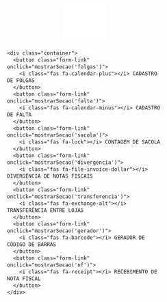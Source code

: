 
<html lang="pt-BR">
<head>
  <meta charset="UTF-8" />
  <meta name="viewport" content="width=device-width, initial-scale=1.0"/>
  <title>GERENCIAL HS - Sistema Unificado</title>
  <link rel="stylesheet" href="https://cdnjs.cloudflare.com/ajax/libs/font-awesome/6.5.0/css/all.min.css" />
  <script src="https://unpkg.com/@ericblade/quagga2@1.2.7/dist/quagga.min.js"></script>
  <script src="https://cdn.jsdelivr.net/npm/dynamsoft-javascript-barcode@9.6.21/dist/dbr.js"></script>
  <style>
    * {
      box-sizing: border-box;
    }

    body {
      font-family: Arial, sans-serif;
      background-color: #000;
      color: #fff;
      margin: 0;
      padding: 0;
      display: flex;
      flex-direction: column;
      align-items: center;
      min-height: 100vh;
    }

    .logo-topo {
      width: 100px;
      height: auto;
      margin: 30px 0 10px;
    }

    .container {
      width: 100%;
      max-width: 900px;
      background-color: #2c2c2c;
      padding: 40px 30px;
      border-radius: 12px;
      box-shadow: 0 0 10px rgba(0,0,0,0.5);
      margin-bottom: 20px;
    }

    .form-link {
      display: flex;
      align-items: center;
      justify-content: center;
      background-color: #4CAF50;
      color: white;
      padding: 15px;
      margin: 10px 0;
      border-radius: 6px;
      font-size: 16px;
      text-decoration: none;
      transition: background-color 0.3s ease;
      cursor: pointer;
      border: none;
      width: 100%;
    }

    .form-link:hover {
      background-color: #45a049;
    }

    .form-link i {
      margin-right: 10px;
    }

    .back-button {
      position: fixed;
      top: 20px;
      left: 20px;
      background-color: #4CAF50;
      color: white;
      border: none;
      padding: 10px 15px;
      border-radius: 6px;
      cursor: pointer;
      font-size: 14px;
      z-index: 1000;
      display: none;
      transition: background-color 0.3s ease;
    }

    .back-button:hover {
      background-color: #45a049;
    }

    .back-button.show {
      display: block;
    }

    .form-container {
      max-width: 600px;
      background: #1e1e1e;
      padding: 30px;
      border-radius: 8px;
      box-shadow: 0 2px 10px rgba(0, 0, 0, 0.3);
      color: white;
      margin: 0 auto;
    }

    .form-container h1, .form-container h2 {
      text-align: center;
      color: white;
      margin-bottom: 30px;
    }

    .form-group {
      margin-bottom: 20px;
    }

    label {
      font-size: 14px;
      font-weight: 600;
      display: block;
      margin-bottom: 5px;
      color: #ccc;
    }

    .question-title {
      font-size: 16px;
      font-weight: bold;
      color: white;
      margin-bottom: 5px;
      display: block;
    }

    input, select, textarea {
      width: 100%;
      padding: 12px;
      font-size: 14px;
      border: 1px solid #444;
      border-radius: 4px;
      background-color: #2a2a2a;
      color: white;
      box-sizing: border-box;
    }

    input:focus, select:focus, textarea:focus {
      outline: none;
      border-color: #673ab7;
      box-shadow: 0 0 0 2px rgba(103, 58, 183, 0.2);
    }

    button {
      background-color: #673ab7;
      color: white;
      border: none;
      padding: 12px 20px;
      border-radius: 4px;
      font-size: 16px;
      cursor: pointer;
      font-weight: 600;
      transition: background-color 0.3s;
    }

    button:hover {
      background-color: #5e35b1;
    }

    .submit-buttons {
      display: flex;
      justify-content: space-between;
      margin-top: 20px;
      gap: 10px;
    }

    .submit-button,
    .clear-button {
      padding: 12px 20px;
      font-size: 14px;
      font-weight: 600;
      border: none;
      border-radius: 4px;
      cursor: pointer;
      flex: 1;
    }

    .submit-button {
      background-color: #673ab7;
      color: white;
    }

    .clear-button {
      background-color: #5f6368;
      color: white;
    }

    .submit-button:hover {
      background-color: #5e35b1;
    }

    .clear-button:hover {
      background-color: #3c4043;
    }

    .gerador-section .form-container {
      background-color: #1e1e1e;
      color: white;
      max-width: 800px;
    }

    .gerador-section .input-area, .gerador-section .output-area {
      background: #1e1e1e;
      color: white;
    }

    .gerador-section .input-area textarea {
      background-color: #2a2a2a;
      color: white;
      border-color: #444;
    }

    .controls {
      display: flex;
      gap: 10px;
      margin: 20px 0;
      flex-wrap: wrap;
    }

    .controls button {
      flex: 1;
      min-width: 120px;
    }

    .gerador-section .controls button:nth-child(1) { background-color: #4CAF50; }
    .gerador-section .controls button:nth-child(1):hover { background-color: #45a049; }
    .gerador-section .controls button:nth-child(2) { background-color: #f44336; }
    .gerador-section .controls button:nth-child(2):hover { background-color: #d32f2f; }
    .gerador-section .controls button:nth-child(3) { background-color: #ff9800; }
    .gerador-section .controls button:nth-child(3):hover { background-color: #e68a00; }
    .gerador-section .controls button:nth-child(4) { background-color: #2196F3; }
    .gerador-section .controls button:nth-child(4):hover { background-color: #0b7dda; }

    .gerador-section h1, .gerador-section h2 {
      color: white;
    }

    .gerador-section .example-title {
      color: #ccc;
    }

    .gerador-section .barcode-count {
      color: white;
    }

    .barcode-container {
      display: grid;
      grid-template-columns: repeat(auto-fit, minmax(200px, 1fr));
      gap: 15px;
      margin-top: 20px;
    }

    .barcode-item {
      background: #2a2a2a;
      border: 1px solid #444;
      padding: 10px;
      border-radius: 4px;
      text-align: center;
    }

    svg text {
      fill: white !important;
    }

    #success-message, #error-message {
      display: none;
      padding: 12px;
      margin-top: 20px;
      border-radius: 4px;
      text-align: center;
      font-weight: 500;
    }

    #success-message {
      background-color: #e8f5e8;
      color: #137333;
      border: 1px solid #ceead6;
    }

    #error-message {
      background-color: #fce8e6;
      color: #d93025;
      border: 1px solid #f9dedc;
    }

    .loading {
      text-align: center;
      font-style: italic;
      margin-top: 10px;
      color: #1a73e8;
    }

    .loading-overlay {
      display: none;
      position: fixed;
      top: 0;
      left: 0;
      right: 0;
      bottom: 0;
      background-color: rgba(0, 0, 0, 0.5);
      color: white;
      justify-content: center;
      align-items: center;
      flex-direction: column;
      z-index: 1000;
    }

    .spinner {
      border: 4px solid transparent;
      border-top: 4px solid #fff;
      border-radius: 50%;
      width: 40px;
      height: 40px;
      animation: spin 2s linear infinite;
    }

    @keyframes spin {
      0% { transform: rotate(0deg); }
      100% { transform: rotate(360deg); }
    }

    .barcode-count {
      font-size: 16px;
      margin-top: 10px;
      font-weight: bold;
      color: white;
    }

    .count-number {
      color: #ea4335;
      font-weight: bold;
    }

    .required-star {
      color: #ea4335;
    }

    .hidden {
      display: none;
    }

    .logout {
      text-align: right;
      margin-bottom: 10px;
    }

    .logout button {
      padding: 8px 16px;
      background-color: #5f6368;
      font-size: 14px;
    }

    .history button {
      background-color: #ea4335;
      margin-top: 15px;
    }

    .logo {
      display: block;
      margin: 20px auto 10px;
      max-width: 80px;
    }

    #reader {
      width: 100%;
      max-width: 350px;
      height: 240px;
      margin: 10px auto;
      position: relative;
    }

    #interactive.viewport {
      position: relative;
      width: 100%;
      height: 100%;
    }

    canvas, video {
      max-width: 100%;
      width: 100% !important;
      height: auto !important;
    }

    footer {
      text-align: center;
      font-size: 14px;
      color: #ccc;
      background-color: #2c2c2c;
      padding: 15px;
      border-radius: 6px;
      margin: 20px auto;
      max-width: 900px;
      width: 100%;
    }

    .section {
      display: none;
      width: 100%;
      padding: 20px;
      justify-content: center;
      align-items: center;
      flex-direction: column;
    }

    .section.active {
      display: flex;
    }

    .checkbox-label {
      font-size: 14px;
      display: flex;
      align-items: center;
      gap: 8px;
      margin-bottom: 20px;
    }

    input[readonly] {
      background-color: #2a2a2a;
      color: #bbb;
    }

    #grupo-tamanho-g {
      display: none;
    }

    #scanner {
      width: 100%;
      height: 100vh;
      position: fixed;
      top: 0;
      left: 0;
      z-index: 1000;
      display: none;
      justify-content: center;
      align-items: center;
      flex-direction: column;
      background-color: transparent;
    }

    @media print {
      .back-button,
      .input-area,
      .no-print,
      button,
      .controls,
      .example-title {
        display: none !important;
      }

      .output-area {
        width: 100%;
        background: none;
        box-shadow: none;
        padding: 0;
        margin: 0;
      }

      .barcode-container {
        display: grid;
        grid-template-columns: repeat(3, 1fr);
        gap: 10px;
        margin: 0;
      }

      .barcode-item {
        margin: 0;
        padding: 5px;
        box-shadow: none;
        background: none;
        break-inside: avoid;
        page-break-inside: avoid;
      }

      svg {
        background: none;
      }

      svg text {
        fill: black !important;
        font-size: 14px !important;
      }
    }

    @media (max-width: 768px) {
      .form-container {
        margin: 20px 10px;
        padding: 20px;
      }
      
      .submit-buttons {
        flex-direction: column;
        gap: 10px;
      }
      
      .controls {
        flex-direction: column;
      }
      
      .controls button {
        margin: 5px 0;
      }
      
      .container {
        padding: 20px 15px;
      }
    }
  </style>
</head>
<body>
  <button class="back-button" id="backButton" onclick="voltarHome()">
    <i class="fas fa-arrow-left"></i> Voltar à Home
  </button>

  <div id="home" class="section active">
    <img src="logo.png" alt="Logo HS" class="logo-topo" />
    
    <div class="container">
      <button class="form-link" onclick="mostrarSecao('folgas')">
        <i class="fas fa-calendar-plus"></i> CADASTRO DE FOLGAS
      </button>
      <button class="form-link" onclick="mostrarSecao('falta')">
        <i class="fas fa-calendar-minus"></i> CADASTRO DE FALTA
      </button>
      <button class="form-link" onclick="mostrarSecao('sacola')">
        <i class="fas fa-lock"></i> CONTAGEM DE SACOLA
      </button>
      <button class="form-link" onclick="mostrarSecao('divergencia')">
        <i class="fas fa-file-invoice-dollar"></i> DIVERGÊNCIA DE NOTAS FISCAIS
      </button>
      <button class="form-link" onclick="mostrarSecao('transferencia')">
        <i class="fas fa-exchange-alt"></i> TRANSFERÊNCIA ENTRE LOJAS
      </button>
      <button class="form-link" onclick="mostrarSecao('gerador')">
        <i class="fas fa-barcode"></i> GERADOR DE CÓDIGO DE BARRAS
      </button>
      <button class="form-link" onclick="mostrarSecao('nf')">
        <i class="fas fa-receipt"></i> RECEBIMENTO DE NOTA FISCAL
      </button>
    </div>
  </div>

  <div id="folgas" class="section">
    <div class="form-container">
      <img src="logo.png" alt="Logo" class="logo">
      <h2>Cadastro de Folga Funcionários</h2>
      <form id="form-folgas" method="POST" action="https://script.google.com/macros/s/AKfycbwh-YUwL2o3_i-bfcV9RMzLcoI98vyyGwEXf4LHlG5KJ59gIAlUe1_VVlFQMBqU6PwR/exec">
        <div class="form-group">
          <label for="filial-folgas">Filial</label>
          <select id="filial-folgas" name="filial" required onchange="atualizarFuncionarios()">
            <option value="">Selecione uma filial</option>
            <option value="ARTUR">ARTUR</option>
            <option value="FLORIANO">FLORIANO</option>
            <option value="JOTA">JOTA</option>
            <option value="MODA">MODA</option>
            <option value="PONTO">PONTO</option>
          </select>
        </div>

        <div class="form-group">
          <label for="funcionario-folgas">Funcionário</label>
          <select id="funcionario-folgas" name="funcionario" required>
            <option value="">Selecione a filial primeiro</option>
          </select>
        </div>

        <div class="form-group">
          <label for="dataTrabalho-folgas">Dia Trabalhado</label>
          <input type="date" id="dataTrabalho-folgas" name="dataTrabalho" required>
        </div>

        <div class="form-group">
          <label for="motivo-folgas">Motivo da Folga</label>
          <select id="motivo-folgas" name="motivo" required>
            <option value="">Selecione um motivo</option>
            <option value="DOMINGO">DOMINGO</option>
            <option value="FERIADO">FERIADO</option>
            <option value="OUTROS">OUTROS</option>
          </select>
        </div>

        <div class="form-group" id="motivoOutros-folgas" style="display: none;">
          <label for="outrosMotivo-folgas">Especificar o Motivo</label>
          <input type="text" id="outrosMotivo-folgas" name="outrosMotivo" placeholder="Escreva o motivo">
        </div>

        <div class="form-group">
          <label for="dataFolga-folgas">Data da Folga</label>
          <input type="date" id="dataFolga-folgas" name="dataFolga" required>
        </div>

        <button type="submit">Enviar</button>
      </form>
    </div>
  </div>

  <div id="falta" class="section">
    <div class="form-container">
      <img src="logo.png" alt="Logo" class="logo">
      <h2>Cadastro de Falta</h2>
      <form id="form-falta">
        <div class="form-group">
          <label for="filial-falta">Filial <span class="required-star">*</span></label>
          <select id="filial-falta" name="filial" required>
            <option value="">Selecione uma filial</option>
            <option value="ARTUR">ARTUR</option>
            <option value="FLORIANO">FLORIANO</option>
            <option value="JOTA">JOTA</option>
            <option value="MODA">MODA</option>
            <option value="PONTO">PONTO</option>
          </select>
        </div>

        <div class="form-group">
          <label for="funcionario-falta">Funcionário <span class="required-star">*</span></label>
          <select id="funcionario-falta" name="funcionario" required>
            <option value="">Selecione um funcionário</option>
          </select>
        </div>

        <div class="form-group">
          <label for="data-falta">Data da Falta <span class="required-star">*</span></label>
          <input type="date" id="data-falta" name="data_falta" required>
        </div>

        <div class="form-group">
          <label for="motivo-falta">Motivo <span class="required-star">*</span></label>
          <select id="motivo-falta" name="motivo" required>
            <option value="">Selecione um motivo</option>
            <option value="ATESTADO MÉDICO">ATESTADO MÉDICO</option>
            <option value="FALTA INJUSTIFICADA">FALTA INJUSTIFICADA</option>
          </select>
        </div>

        <div class="form-group" id="dias-afastamento-container" style="display: none;">
          <label for="observacao-falta">Dias de afastamento (caso atestado)</label>
          <textarea id="observacao-falta" name="observacao" rows="4" placeholder="Ex: 3 DIAS 12/04 A 14/04"></textarea>
        </div>

        <button type="submit">Enviar</button>
      </form>
    </div>
  </div>

  <div id="sacola" class="section">
    <div class="form-container">
      <img src="logo.png" alt="Logo" class="logo">
      <h2>Contagem de Sacola</h2>
      <form id="form-sacola">
        <div class="form-group">
          <label for="filial">Filial <span class="required-star">*</span></label>
          <select id="filial" name="filial" required>
            <option value="">Selecione uma filial</option>
            <option value="ARTUR">ARTUR</option>
            <option value="FLORIANO">FLORIANO</option>
            <option value="JOTA">JOTA</option>
            <option value="MODA">MODA</option>
            <option value="PONTO">PONTO</option>
          </select>
        </div>

        <div class="form-group">
          <label for="data-contagem">Data da Contagem <span class="required-star">*</span></label>
          <input type="text" id="data-contagem" name="data_contagem" readonly required>
        </div>

        <div class="form-group">
          <label for="sacola-p">Sacola P <span class="required-star">*</span></label>
          <input type="number" id="sacola-p" name="sacola_p" placeholder="Quantidade" min="0" required>
        </div>

        <div class="form-group">
          <label for="envelope-p">Envelope P <span class="required-star">*</span></label>
          <input type="number" id="envelope-p" name="envelope_p" placeholder="Quantidade" min="0" required>
        </div>

        <div class="form-group">
          <label for="sacola-m">Sacola M <span class="required-star">*</span></label>
          <input type="number" id="sacola-m" name="sacola_m" placeholder="Quantidade" min="0" required>
        </div>

        <div class="form-group">
          <label for="envelope-m">Envelope M <span class="required-star">*</span></label>
          <input type="number" id="envelope-m" name="envelope_m" placeholder="Quantidade" min="0" required>
        </div>

        <div class="form-group checkbox-label">
          <input type="checkbox" id="mostrar-g" onclick="toggleCamposG()">
          <label for="mostrar-g">Possui Sacola e Envelope G</label>
        </div>

        <div id="grupo-tamanho-g">
          <div class="form-group">
            <label for="sacola-g">Sacola G <span class="required-star">*</span></label>
            <input type="number" id="sacola-g" name="sacola_g" placeholder="Quantidade" min="0">
          </div>
          <div class="form-group">
            <label for="envelope-g">Envelope G <span class="required-star">*</span></label>
            <input type="number" id="envelope-g" name="envelope_g" placeholder="Quantidade" min="0">
          </div>
        </div>

        <button type="submit" id="btn-enviar">Enviar</button>
      </form>
    </div>
  </div>

  <div id="divergencia" class="section">
    <div class="form-container">
      <img src="logo.png" alt="Logo" class="logo">
      <h2>Divergências em Notas Fiscais</h2>
      <form id="formulario-divergencia" onsubmit="enviarFormularioDivergencia(event)">
        <div class="form-group">
          <label>Filial</label>
          <select name="filial" required>
            <option value="">Selecione uma filial</option>
            <option value="ARTUR">ARTUR</option>
            <option value="FLORIANO">FLORIANO</option>
            <option value="JOTA">JOTA</option>
            <option value="MODA">MODA</option>
            <option value="PONTO">PONTO</option>
          </select>
        </div>

        <div class="form-group">
          <label>Transportadora</label>
          <select name="transportadora" id="transportadora-div" required>
            <option value="BRASPRESS">BRASPRESS</option>
            <option value="OUTROS">OUTROS</option>
          </select>
        </div>

        <div class="form-group" id="outrosTransportadoraDiv" style="display: none;">
          <label for="outraTransportadoraDiv">Qual é a Transportadora?</label>
          <input type="text" id="outraTransportadoraDiv" name="outraTransportadora">
        </div>

        <div class="form-group">
          <label for="dataRecebimentoDiv">Data de Recebimento</label>
          <input type="date" id="dataRecebimentoDiv" name="dataRecebimento" required>
        </div>

        <div class="form-group">
          <label for="notaFiscalDiv">Número da Nota Fiscal</label>
          <input type="text" id="notaFiscalDiv" name="notaFiscal" required>
        </div>

        <div class="form-group">
          <label for="serieNotaDiv">Série da Nota Fiscal</label>
          <input type="text" id="serieNotaDiv" name="serieNota" required>
        </div>

        <div class="form-group">
          <label for="referenciaDiv">Referência</label>
          <input type="text" id="referenciaDiv" name="referencia" maxlength="4" required>
        </div>

        <div class="form-group">
          <label for="corDiv">Cor</label>
          <input type="text" id="corDiv" name="cor" maxlength="6" required>
        </div>

        <div class="form-group">
          <label for="tamanhoDiv">Tamanho</label>
          <input type="text" id="tamanhoDiv" name="tamanho" maxlength="3" required>
        </div>

        <div class="form-group">
          <label for="quantidadeDiv">Quantidade</label>
          <input type="number" id="quantidadeDiv" name="quantidade" required>
        </div>

        <div class="form-group">
          <label>Divergência</label>
          <select name="divergencia" required>
            <option value="">Selecione uma opção</option>
            <option value="MERCADORIA PASSANDO">MERCADORIA PASSANDO</option>
            <option value="MERCADORIA FALTANDO">MERCADORIA FALTANDO</option>
          </select>
        </div>

        <div class="form-group">
          <button type="submit">Enviar</button>
        </div>
      </form>

      <div id="loadingMessageDiv" class="loading" style="display: none;">
        Enviando... Por favor, aguarde.
      </div>
    </div>
  </div>

  <div id="transferencia" class="section">
    <div class="form-container">
      <img src="logo.png" alt="Logo" class="logo">
      <h1>TRANSFERÊNCIA ENTRE LOJAS</h1>

      <form id="transfer-form">
        <div class="form-group">
          <div class="question-title">Email da filial de origem:(Preenchimento automatico) <span class="required-star">*</span></div>
          <input type="email" name="email" id="email-trans" required readonly>
        </div>

        <div class="form-group">
          <div class="question-title">FILIAL ORIGEM <span class="required-star">*</span></div>
          <select name="filialOrigem" id="filial-origem" required onchange="atualizarEmailTrans()">
            <option value="" disabled selected>Selecione</option>
            <option value="ARTUR">ARTUR</option>
            <option value="FLORIANO">FLORIANO</option>
            <option value="JOTA">JOTA</option>
            <option value="MODA">MODA</option>
            <option value="PONTO">PONTO</option>
            <option value="JA">JA</option>
            <option value="JE">JE</option>
          </select>
        </div>

        <div class="form-group">
          <div class="question-title">FILIAL DESTINO <span class="required-star">*</span></div>
          <select name="filialDestino" id="filial-destino" required>
            <option value="" disabled selected>Selecione</option>
            <option value="ARTUR">ARTUR</option>
            <option value="FLORIANO">FLORIANO</option>
            <option value="JOTA">JOTA</option>
            <option value="MODA">MODA</option>
            <option value="PONTO">PONTO</option>
            <option value="JA">JA</option>
            <option value="JE">JE</option>
          </select>
        </div>

        <div class="form-group">
          <div class="question-title">MERCADORIAS QUE ESTÃO SAINDO <span class="required-star">*</span></div>
          <textarea name="mercadorias" id="mercadorias-trans" required placeholder="Inclua aqui os códigos de barras." oninput="contarLinhasTrans()"></textarea>
        </div>

        <div id="barcode-count-trans" class="barcode-count">Total de itens: <span id="total-itens-trans" class="count-number">0</span></div>

        <div id="success-message-trans" style="display: none; background-color: #e8f5e8; color: #137333; padding: 12px; margin-top: 20px; border-radius: 4px; text-align: center; border: 1px solid #ceead6;">Transferência enviada com sucesso!</div>
        <div id="error-message-trans" style="display: none; background-color: #fce8e6; color: #d93025; padding: 12px; margin-top: 20px; border-radius: 4px; text-align: center; border: 1px solid #f9dedc;"></div>

        <div class="submit-buttons">
          <button type="reset" class="clear-button">Limpar formulário</button>
          <button type="submit" class="submit-button" id="submit-button-trans">Enviar</button>
        </div>
      </form>

      <div id="numero-transferencia" style="display: none; margin-top: 20px; font-size: 18px; text-align: center;">
        Número da transferência: <strong id="transfer-id"></strong>
      </div>
    </div>

    <div class="loading-overlay" id="loading-overlay-trans">
      <div class="loading-content">
        <div class="spinner"></div>
        <h3>Processando sua transferência...</h3>
        <p>Aguarde enquanto enviamos os dados.</p>
      </div>
    </div>
  </div>

  <div id="gerador" class="section gerador-section">
    <div class="form-container">
      <img src="logo.png" alt="Logo" class="logo">
      <h1>Gerador de Códigos de Barras em Lote - EAN13</h1>

      <div class="input-area">
        <h2>Cole seus códigos (um por linha):</h2>
        <textarea id="codigos-barras" placeholder="Cole aqui vários códigos EAN13, um por linha&#10;Exemplo:&#10;7891000315507&#10;7891910000197&#10;7891234567890"></textarea>

        <div class="controls">
          <button onclick="gerarTodosBarras()">Gerar Códigos</button>
          <button onclick="limparTudoBarras()">Limpar Tudo</button>
          <button onclick="copiarCodigosBarras()">Copiar Códigos</button>
          <button onclick="window.print()">Imprimir Códigos</button>
        </div>

        <div class="example-title">Exemplos (não são apagados ao limpar):</div>
      </div>

      <div class="output-area">
        <h2>Códigos Gerados:</h2>
        <div id="barcodes" class="barcode-container"></div>
      </div>
    </div>
  </div>

  <div id="nf" class="section">
    <div class="form-container">
      <img src="logo.png" alt="Logo" class="logo">
      
      <div id="login-nf">
        <h2>Login da Filial</h2>
        <label for="codigo-nf">Código da Filial</label>
        <input type="text" id="codigo-nf" placeholder="Digite sua senha" />
        <button onclick="entrarNF()">Entrar</button>
      </div>

      <div id="principal-nf" class="hidden">
        <div class="logout">
          <button onclick="sairNF()">Sair</button>
        </div>
        <h2>Consulta de Nota Fiscal</h2>
        <label for="chave-nf">Chave de Acesso (44 dígitos)</label>
        <input type="text" id="chave-nf" placeholder="Digite a chave completa" maxlength="44" />
        <button onclick="abrirLeitorNF()">📷 Ler Código de Barras</button>

        <div id="scanner"></div>

        <button onclick="consultarNotaNF()">Consultar</button>
        <div id="loading-nf" class="loading hidden">⏳ Consultando nota fiscal...</div>
        <div id="resultado-nf" class="result hidden"></div>
        <div id="erro-nf" style="color: #d93025; margin-top: 10px; font-size: 14px;"></div>

        <div class="history">
          <h3>Histórico da Filial</h3>
          <ul id="historicoLista-nf"></ul>
          <button onclick="limparHistoricoLocalNF()">🗑 Limpar Histórico Local</button>
        </div>
      </div>
    </div>
  </div>

  <footer>HS Operações © 2025 - Todos os direitos reservados</footer>

  <script>
    Dynamsoft.DBR.BarcodeScanner.license = "DLS2eyJoYW5kc2hha2VDb2RlIjoiMTA0NDIzNjk5LU1UQTBOREl6TmprNUxYZGxZaTFVY21saGJGQnliMm8iLCJtYWluU2VydmVyVVJMIjoiaHR0cHM6Ly9tZGxzLmR5bmFtc29mdG9ubGluZS5jb20iLCJvcmdhbml6YXRpb25JRCI6IjEwNDQyMzY5OSIsInN0YW5kYnlTZXJ2ZXJVUkwiOiJodHRwczovL3NkbHMuZHluYW1zb2Z0b25saW5lLmNvbSIsImNoZWNrQ29kZSI6MTEzNzY0MDQxN30=";

    function mostrarSecao(secaoId) {
      const secoes = document.querySelectorAll(".section");
      secoes.forEach(secao => secao.classList.remove('active'));
      
      document.getElementById(secaoId).classList.add('active');
      document.getElementById('backButton').classList.add('show');
      window.scrollTo({ top: 0, behavior: 'smooth' });
    }

    function voltarHome() {
      const secoes = document.querySelectorAll(".section");
      secoes.forEach(secao => secao.classList.remove('active'));
      
      document.getElementById('home').classList.add('active');
      document.getElementById('backButton').classList.remove('show');
      window.scrollTo({ top: 0, behavior: 'smooth' });
    }

    const funcionariosPorFilial = {
      "ARTUR": ["FERNANDA", "LUCILENE"],
      "FLORIANO": ["CLAUDIANA", "IOLANDA", "MEIRE", "SARA"],
      "JOTA": ["BRUNO", "CARINA", "DENISE", "FABIOLA", "INGRID", "MARCOS", "PRISCILA", "RAYSSA", "VERA"],
      "MODA": ["ANA CLARA", "DAIANE", "JÉSSICA", "MARCIA", "MARIA"],
      "PONTO": ["DANIELA", "EVANEUZA", "ISADORA", "PAULA", "PRISCILA", "SANDY", "SÔNIA", "SUELI"]
    };

    function atualizarFuncionarios() {
      const filialSelecionada = document.getElementById('filial-folgas').value;
      const funcionarioSelect = document.getElementById('funcionario-folgas');
      funcionarioSelect.innerHTML = "<option value=''>Selecione um funcionário</option>";

      if (filialSelecionada && funcionariosPorFilial[filialSelecionada]) {
        funcionariosPorFilial[filialSelecionada].forEach(function(funcionario) {
          const option = document.createElement("option");
          option.value = funcionario;
          option.textContent = funcionario;
          funcionarioSelect.appendChild(option);
        });
      }
    }

    document.getElementById('dataTrabalho-folgas').addEventListener('change', function() {
      const motivoSelect = document.getElementById('motivo-folgas');
      if (motivoSelect.value !== '') {
        verificarMotivo();
      }
    });

    document.getElementById('motivo-folgas').addEventListener('change', verificarMotivo);

    function verificarMotivo() {
      const motivo = document.getElementById('motivo-folgas').value;
      const dataTrabalhoInput = document.getElementById("dataTrabalho-folgas");
      const dataFolgaInput = document.getElementById("dataFolga-folgas");
      const motivoOutrosField = document.getElementById("motivoOutros-folgas");

      if (!dataTrabalhoInput.value) {
        alert("Selecione primeiro o 'Dia Trabalhado'! ");
        document.getElementById('motivo-folgas').value = '';
        return;
      }

      const dataTrabalho = new Date(dataTrabalhoInput.value + 'T00:00:00');
      const maxDate = new Date(dataTrabalho);

      if (motivo === "DOMINGO") {
        maxDate.setDate(dataTrabalho.getDate() + 7);
      } else if (motivo === "FERIADO" || motivo === "OUTROS") {
        maxDate.setDate(dataTrabalho.getDate() + 60);
      }

      dataFolgaInput.min = dataTrabalho.toISOString().split('T')[0];
      dataFolgaInput.max = maxDate.toISOString().split('T')[0];

      motivoOutrosField.style.display = motivo === "OUTROS" ? "block" : "none";
      
      if (motivo === "OUTROS") {
        document.getElementById('outrosMotivo-folgas').required = true;
      } else {
        document.getElementById('outrosMotivo-folgas').required = false;
      }
    }

    document.getElementById("form-folgas").addEventListener("submit", function (event) {
      event.preventDefault();
      const formData = new FormData(this);

      fetch(this.action, {
        method: "POST",
        body: formData
      })
        .then(response => response.text())
        .then(data => {
          alert("Folga cadastrada com sucesso!");
          this.reset();
          document.getElementById("funcionario-folgas").innerHTML = '<option value="">Selecione a filial primeiro</option>';
          document.getElementById("motivoOutros-folgas").style.display = "none";
        })
        .catch(error => alert("Erro ao enviar os dados!"));
    });

    const filialSelectFalta = document.getElementById('filial-falta');
    const funcionarioSelectFalta = document.getElementById('funcionario-falta');
    const motivoSelectFalta = document.getElementById('motivo-falta');
    const diasContainer = document.getElementById('dias-afastamento-container');
    const formFalta = document.getElementById('form-falta');
    const submitButtonFalta = formFalta.querySelector('button[type="submit"]');

    filialSelectFalta.addEventListener('change', () => {
      const selecionada = filialSelectFalta.value;
      funcionarioSelectFalta.innerHTML = '<option value="">Selecione um funcionário</option>';
      if (funcionariosPorFilial[selecionada]) {
        funcionariosPorFilial[selecionada].forEach(nome => {
          const option = document.createElement('option');
          option.value = nome;
          option.textContent = nome;
          funcionarioSelectFalta.appendChild(option);
        });
      }
    });

    motivoSelectFalta.addEventListener('change', () => {
      diasContainer.style.display = motivoSelectFalta.value === 'ATESTADO MÉDICO' ? 'block' : 'none';
    });

    formFalta.addEventListener('submit', e => {
      e.preventDefault();
      submitButtonFalta.disabled = true;

      const data = new FormData(formFalta);
      const dataFaltaInput = document.getElementById('data-falta');
      const dataFalta = new Date(dataFaltaInput.value);
      const dataFormatada = `${('0' + dataFalta.getDate()).slice(-2)}/${('0' + (dataFalta.getMonth() + 1)).slice(-2)}/${dataFalta.getFullYear()}`;
      data.set("data_falta", dataFormatada);

      fetch('https://script.google.com/macros/s/AKfycbxu_jVaotWytMOQh4UCZetFZFOxgk5ePrOkaviDd-qKNPiu2_8BjCaNczAVZzaDwAbj/exec', {
        method: 'POST',
        body: data
      })
      .then(res => res.text())
      .then(() => {
        alert("Falta cadastrada com sucesso!");
        formFalta.reset();
        diasContainer.style.display = 'none';
        submitButtonFalta.disabled = false;
      })
      .catch(() => {
        alert("Erro ao registrar a falta. Tente novamente.");
        submitButtonFalta.disabled = false;
      });
    });

    function toggleCamposG() {
      const grupoG = document.getElementById("grupo-tamanho-g");
      const checkbox = document.getElementById("mostrar-g");
      grupoG.style.display = checkbox.checked ? "block" : "none";
    }

    function getDataHoraAtualBR() {
      const agora = new Date();
      return agora.toLocaleString('pt-BR', { timeZone: 'America/Sao_Paulo' });
    }

    function preencherDataSacola() {
      document.getElementById("data-contagem").value = getDataHoraAtualBR();
    }

    document.getElementById("form-sacola").addEventListener("submit", async function (e) {
      e.preventDefault();

      const checkboxG = document.getElementById("mostrar-g");
      const sacolaG = document.getElementById("sacola-g");
      const envelopeG = document.getElementById("envelope-g");

      if (checkboxG.checked) {
        if (sacolaG.value === "" || envelopeG.value === "") {
          alert("Preencha os campos de Sacola G e Envelope G.");
          return;
        }
      }

      const botao = document.getElementById("btn-enviar");
      botao.disabled = true;

      document.getElementById("data-contagem").value = getDataHoraAtualBR();

      const form = e.target;
      const formData = new FormData(form);

      try {
        const response = await fetch("https://script.google.com/macros/s/AKfycbxu_jVaotWytMOQh4UCZetFZFOxgk5ePrOkaviDd-qKNPiu2_8BjCaNczAVZzaDwAbj/exec", {
          method: "POST",
          body: formData
        });

        const resText = await response.text();
        alert("Contagem registrada com sucesso!");
        form.reset();
        toggleCamposG();
        document.getElementById("data-contagem").value = getDataHoraAtualBR();
      } catch (err) {
        alert("Erro ao registrar os dados. Tente novamente.");
        console.error("Erro:", err);
      } finally {
        botao.disabled = false;
      }
    });

    let isSubmittingDiv = false;

    document.getElementById('transportadora-div').addEventListener('change', function() {
      const outrosDiv = document.getElementById('outrosTransportadoraDiv');
      if (this.value === 'OUTROS') {
        outrosDiv.style.display = 'block';
        document.getElementById('outraTransportadoraDiv').required = true;
      } else {
        outrosDiv.style.display = 'none';
        document.getElementById('outraTransportadoraDiv').required = false;
      }
    });

    function enviarFormularioDivergencia(event) {
      event.preventDefault();

      if (isSubmittingDiv) {
        return;
      }

      isSubmittingDiv = true;

      const button = event.target.querySelector("button[type='submit']");
      const loadingMessage = document.getElementById("loadingMessageDiv");

      button.disabled = true;
      button.textContent = "Enviando...";

      loadingMessage.style.display = "block";

      var form = document.getElementById("formulario-divergencia");
      var formData = new FormData(form);

      fetch("https://script.google.com/macros/s/AKfycbw5xq6i5Qoc0s3f-ZaQ6FCZdsjXrC_my8d0tmgr756hWZQqT9Olu9DjsGOYwTlvnBQA/exec", {
        method: "POST",
        body: formData
      })
      .then(response => response.json())
      .then(data => {
        alert("SUA DIVERGÊNCIA FOI ENVIADA COM SUCESSO, AGRADECEMOS SEU APOIO");
        form.reset();
        document.getElementById('outrosTransportadoraDiv').style.display = 'none';
      })
      .catch(error => {
        alert("Erro ao enviar o formulário. Tente novamente.");
      })
      .finally(() => {
        setTimeout(() => {
          button.disabled = false;
          button.textContent = "Enviar";
          isSubmittingDiv = false;
          loadingMessage.style.display = "none";
        }, 100);
      });
    }

    function atualizarEmailTrans() {
      const filialOrigem = document.getElementById('filial-origem').value;
      const filialDestinoSelect = document.getElementById('filial-destino');
      const emailPorFilial = {
        ARTUR: "heringarturmachado@gmail.com",
        FLORIANO: "hs.uberlandia.floriano@gmail.com",
        JOTA: "brunohenzo09@gmail.com",
        MODA: "dlaire28@gmail.com",
        PONTO: "soniameiry@gmail.com",
        JA: "jaugustocoliveira@terra.com.br",
        JE: "jeoliveira1966@gmail.com"
      };
      document.getElementById('email-trans').value = emailPorFilial[filialOrigem] || "";

      Array.from(filialDestinoSelect.options).forEach(option => {
        option.disabled = option.value === filialOrigem;
      });

      if (filialDestinoSelect.value === filialOrigem) {
        filialDestinoSelect.value = "";
      }
    }

    function contarLinhasTrans() {
      const mercadorias = document.getElementById('mercadorias-trans').value;
      const linhas = mercadorias.split('\n').filter(linha => linha.trim() !== '');
      document.getElementById('total-itens-trans').textContent = linhas.length;
    }

    document.getElementById('transfer-form').addEventListener('submit', function (event) {
      event.preventDefault();
      enviarFormularioTrans();
    });

    function enviarFormularioTrans() {
      const form = document.getElementById('transfer-form');
      if (!form.checkValidity()) {
        mostrarMensagemErroTrans("Por favor, preencha todos os campos obrigatórios!");
        return;
      }

      const formData = new FormData(form);
      const data = new URLSearchParams(formData).toString();

      document.getElementById('loading-overlay-trans').style.display = 'flex';

      fetch("https://script.google.com/macros/s/AKfycbxu_jVaotWytMOQh4UCZetFZFOxgk5ePrOkaviDd-qKNPiu2_8BjCaNczAVZzaDwAbj/exec", {
        method: "POST",
        headers: { "Content-Type": "application/x-www-form-urlencoded" },
        body: data
      })
      .then(response => response.json())
      .then(responseData => {
        document.getElementById('loading-overlay-trans').style.display = 'none';

        if (responseData.numeroTransferencia) {
          mostrarMensagemSucessoTrans();
          exibirNumeroTransferencia(responseData.numeroTransferencia);
          setTimeout(limparFormularioTrans, 5000);
        } else {
          mostrarMensagemErroTrans("Erro ao enviar: Resposta inválida do servidor.");
        }
      })
      .catch(error => {
        document.getElementById('loading-overlay-trans').style.display = 'none';
        mostrarMensagemErroTrans("Erro ao enviar o formulário. Tente novamente.");
      });
    }

    function mostrarMensagemSucessoTrans() {
      document.getElementById('success-message-trans').style.display = 'block';
      document.getElementById('error-message-trans').style.display = 'none';
    }

    function mostrarMensagemErroTrans(mensagem) {
      document.getElementById('error-message-trans').innerHTML = mensagem;
      document.getElementById('error-message-trans').style.display = 'block';
      document.getElementById('success-message-trans').style.display = 'none';
    }

    function exibirNumeroTransferencia(numero) {
      document.getElementById('numero-transferencia').style.display = 'block';
      document.getElementById('transfer-id').textContent = numero;
    }

    function limparFormularioTrans() {
      document.getElementById('transfer-form').reset();
      document.getElementById('numero-transferencia').style.display = 'none';
      document.getElementById('total-itens-trans').textContent = '0';
      contarLinhasTrans();
    }

    function generateEAN13(code, skipValidation = false) {
      if (!/^\d{12,13}$/.test(code)) {
        throw new Error(`Código inválido: "${code}" - Deve conter 12 ou 13 dígitos`);
      }

      if (code.length === 12) {
        code += calculateChecksum(code);
      } else if (!skipValidation && calculateChecksum(code.substring(0, 12)) != code[12]) {
        throw new Error(`Dígito verificador inválido para código: "${code}"`);
      }

      const patterns = {
        L: ["0001101","0011001","0010011","0111101","0100011","0110001","0101111","0111011","0110111","0001011"],
        G: ["0100111","0110011","0011011","0100001","0011101","0111001","0000101","0010001","0001001","0010111"],
        R: ["1110010","1100110","1101100","1000010","1011100","1001110","1010000","1000100","1001000","1110100"]
      };

      const structure = ["LLLLLL","LLGLGG","LLGGLG","LLGGGL","LGLLGG","LGGLLG","LGGGLL","LGLGLG","LGLGGL","LGGLGL"];
      const firstDigit = parseInt(code[0]);
      const pattern = structure[firstDigit];

      let barcode = "101";
      for (let i = 1; i <= 6; i++) {
        const digit = parseInt(code[i]);
        barcode += patterns[pattern[i - 1]][digit];
      }

      barcode += "01010";

      for (let i = 7; i <= 12; i++) {
        const digit = parseInt(code[i]);
        barcode += patterns.R[digit];
      }

      barcode += "101";

      return {
        code: code,
        binary: barcode
      };
    }

    function calculateChecksum(code) {
      let sum = 0;
      for (let i = 0; i < 12; i++) {
        const digit = parseInt(code[i]);
        sum += (i % 2 === 0) ? digit * 1 : digit * 3;
      }
      return (10 - (sum % 10)) % 10;
    }

    function renderBarcode(barcodeData, container) {
      const binary = barcodeData.binary;
      const code = barcodeData.code;
      const width = 2;
      const height = 60;
      const margin = 10;
      const fontSize = 14;

      const svg = document.createElementNS("http://www.w3.org/2000/svg", "svg");
      const totalWidth = (binary.length * width) + (margin * 2);
      const totalHeight = height + fontSize + 15;

      svg.setAttribute("width", totalWidth);
      svg.setAttribute("height", totalHeight);
      svg.setAttribute("class", "barcode-svg");

      let x = margin;
      for (let i = 0; i < binary.length; i++) {
        if (binary[i] === '1') {
          const rect = document.createElementNS("http://www.w3.org/2000/svg", "rect");
          rect.setAttribute("x", x);
          rect.setAttribute("y", margin);
          rect.setAttribute("width", width);
          rect.setAttribute("height", height);
          rect.setAttribute("fill", "#000");
          svg.appendChild(rect);
        }
        x += width;
      }

      const text = document.createElementNS("http://www.w3.org/2000/svg", "text");
      text.setAttribute("x", totalWidth / 2);
      text.setAttribute("y", totalHeight - 5);
      text.setAttribute("text-anchor", "middle");
      text.setAttribute("font-size", fontSize);
      text.setAttribute("font-family", "monospace");
      text.setAttribute("fill", "white");
      text.textContent = code;
      svg.appendChild(text);

      const item = document.createElement("div");
      item.className = "barcode-item";
      item.appendChild(svg);
      container.appendChild(item);
    }

    function gerarTodosBarras() {
      const input = document.getElementById("codigos-barras").value.trim();
      const container = document.getElementById("barcodes");
      container.innerHTML = '';

      if (!input) {
        alert("Por favor, cole alguns códigos EAN13 no campo de texto.");
        return;
      }

      const codigos = input.split('\n').map(line => line.trim()).filter(line => line.length > 0);
      let successCount = 0;
      let errorCount = 0;
      const errorMessages = [];

      codigos.forEach((codigo, index) => {
        try {
          const barcode = generateEAN13(codigo, true);
          renderBarcode(barcode, container);
          successCount++;
        } catch (error) {
          errorCount++;
          errorMessages.push(`Linha ${index + 1}: ${error.message}`);
          const errorDiv = document.createElement("div");
          errorDiv.className = "barcode-item no-print";
          errorDiv.style.color = "red";
          errorDiv.textContent = `Erro: ${codigo} - ${error.message}`;
          container.appendChild(errorDiv);
        }
      });

      if (errorCount > 0) {
        alert(`Foram gerados ${successCount} códigos com sucesso.\n\nErros encontrados (${errorCount}):\n${errorMessages.join('\n')}`);
      } else if (successCount > 0) {
        alert(`Todos os ${successCount} códigos foram gerados com sucesso!`);
      }
    }

    function limparTudoBarras() {
      document.getElementById("codigos-barras").value = '';
      document.getElementById("barcodes").innerHTML = '';
    }

    function copiarCodigosBarras() {
      const input = document.getElementById("codigos-barras");
      input.select();
      document.execCommand('copy');
      alert("Códigos copiados para a área de transferência!");
    }

    const URL_SCRIPT = "https://script.google.com/macros/s/AKfycbwfoYOgleHUcmbr_1B8tV_NG6cEZxcHm5zBSrJ0ItgRV_Cp7tumh3GjBzsvzTSNJ5sbmA/exec";
    const filiaisValidas = ["293", "488", "287", "288", "761"];
    let scannerInstance = null;

    function entrarNF() {
      const codigo = document.getElementById('codigo-nf').value.trim();
      if (!codigo || !filiaisValidas.includes(codigo)) {
        alert("Código de filial inválido.");
        return;
      }
      localStorage.setItem('filial', codigo);
      document.getElementById('login-nf').classList.add('hidden');
      document.getElementById('principal-nf').classList.remove('hidden');
      carregarHistoricoNF(codigo);
    }

    function sairNF() {
      localStorage.removeItem('filial');
      document.getElementById('login-nf').classList.remove('hidden');
      document.getElementById('principal-nf').classList.add('hidden');
      document.getElementById('codigo-nf').value = '';
    }

    function limparHistoricoLocalNF() {
      const senha = prompt("Digite a senha para limpar o histórico:");
      if (senha !== "hs") {
        alert("Senha incorreta. Operação cancelada.");
        return;
      }
      const filial = localStorage.getItem('filial');
      localStorage.removeItem(`historico_${filial}`);
      document.getElementById('historicoLista-nf').innerHTML = '';
      alert("Histórico local apagado.");
    }

    function consultarNotaNF() {
      const filial = localStorage.getItem('filial');
      const chaveInput = document.getElementById('chave-nf');
      const chave = chaveInput.value.trim();
      const resultado = document.getElementById('resultado-nf');
      const erro = document.getElementById('erro-nf');
      const loading = document.getElementById('loading-nf');

      resultado.classList.add('hidden');
      erro.innerText = '';

      if (!filial || chave.length !== 44) {
        erro.innerText = 'Preencha corretamente a chave com 44 dígitos.';
        return;
      }

      const historico = JSON.parse(localStorage.getItem(`historico_${filial}`)) || [];
      if (historico.some(h => h.chave === chave)) {
        erro.innerText = 'Essa chave já foi consultada anteriormente!';
        return;
      }

      loading.classList.remove('hidden');

      fetch(`${URL_SCRIPT}?chave=${chave}&filial=${filial}`)
        .then(res => res.json())
        .then(data => {
          if (data.success) {
            resultado.classList.remove('hidden');
            resultado.innerHTML = `
              <p><strong>Número da NF:</strong> ${data.data.numeroNF}</p>
              <p><strong>Valor Total:</strong> ${data.data.valorTotal}</p>
              <p><strong>Quantidade Total:</strong> ${data.data.quantidadeTotal}</p>
              <p><strong>Status:</strong> ✅ ${data.data.status}</p>
            `;
            historico.push({ chave, dataHora: new Date().toISOString(), ...data.data });
            localStorage.setItem(`historico_${filial}`, JSON.stringify(historico));
            carregarHistoricoNF(filial);
          } else {
            erro.innerText = data.message || 'Erro ao buscar nota fiscal.';
          }
        })
        .catch(() => erro.innerText = 'Erro de comunicação com o servidor.')
        .finally(() => {
          loading.classList.add('hidden');
          chaveInput.value = '';
        });
    }

    function carregarHistoricoNF(filial) {
      const lista = document.getElementById('historicoLista-nf');
      const historico = JSON.parse(localStorage.getItem(`historico_${filial}`)) || [];
      lista.innerHTML = '';
      if (historico.length === 0) {
        lista.innerHTML = '<li>Nenhum histórico local encontrado.</li>';
        return;
      }
      historico.slice().reverse().forEach(item => {
        const data = new Date(item.dataHora).toLocaleDateString('pt-BR');
        lista.innerHTML += `<li>${data} - NF ${item.numeroNF} - ${item.valorTotal} - ${item.quantidadeTotal} itens</li>`;
      });
    }

    async function abrirLeitorNF() {
      const chaveInput = document.getElementById("chave-nf");
      const scannerDiv = document.getElementById("scanner");

      if (chaveInput.value.trim() !== '') {
        alert("Limpe o campo antes de escanear outro código.");
        return;
      }

      try {
        if (scannerInstance) {
          await scannerInstance.destroyContext();
          scannerInstance = null;
        }

        scannerDiv.style.display = "flex";
        scannerInstance = await Dynamsoft.DBR.BarcodeScanner.createInstance();
        await scannerInstance.updateRuntimeSettings("speed");

        scannerInstance.onFrameRead = results => {
          for (let result of results) {
            const codigo = result.barcodeText;
            if (codigo.length >= 44) {
              chaveInput.value = codigo.substring(0, 44);
              scannerInstance.hide();
              scannerInstance.stop();
              scannerDiv.style.display = "none";
              return;
            }
          }
        };

        await scannerInstance.show(scannerDiv);
      } catch (ex) {
        alert("Erro ao iniciar o leitor: " + ex.message);
        scannerDiv.style.display = "none";
      }
    }

    window.addEventListener('load', function () {
      const filial = localStorage.getItem('filial');
      if (filial) {
        document.getElementById('login-nf').classList.add('hidden');
        document.getElementById('principal-nf').classList.remove('hidden');
        carregarHistoricoNF(filial);
      }
    });

    document.addEventListener('DOMContentLoaded', function() {
      const observer = new MutationObserver(function(mutations) {
        mutations.forEach(function(mutation) {
          if (mutation.type === 'attributes' && mutation.attributeName === 'class') {
            const target = mutation.target;
            if (target.id === 'sacola' && target.classList.contains('active')) {
              preencherDataSacola();
            }
          }
        });
      });

      document.querySelectorAll('.section').forEach(function(section) {
        observer.observe(section, { attributes: true });
      });
    });
  </script>
</body>
</html>
